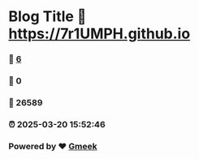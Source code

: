 # Blog Title :link: https://7r1UMPH.github.io 
### :page_facing_up: [6](https://7r1UMPH.github.io/tag.html) 
### :speech_balloon: 0 
### :hibiscus: 26589 
### :alarm_clock: 2025-03-20 15:52:46 
### Powered by :heart: [Gmeek](https://github.com/Meekdai/Gmeek)
